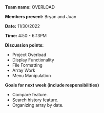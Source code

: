 **Team name:** OVERLOAD

**Members present:** Bryan and Juan

**Date:** 11/30/2022

**Time:** 4:50 - 6:13PM

**Discussion points:** <br/>
* Project Overload
* Display Functionality
* File Formatting
* Array Work
* Menu Manipulation

**Goals for next week (include responsibilities)** <br/>
* Compare feature.
* Search history feature.
* Organizing array by date.
